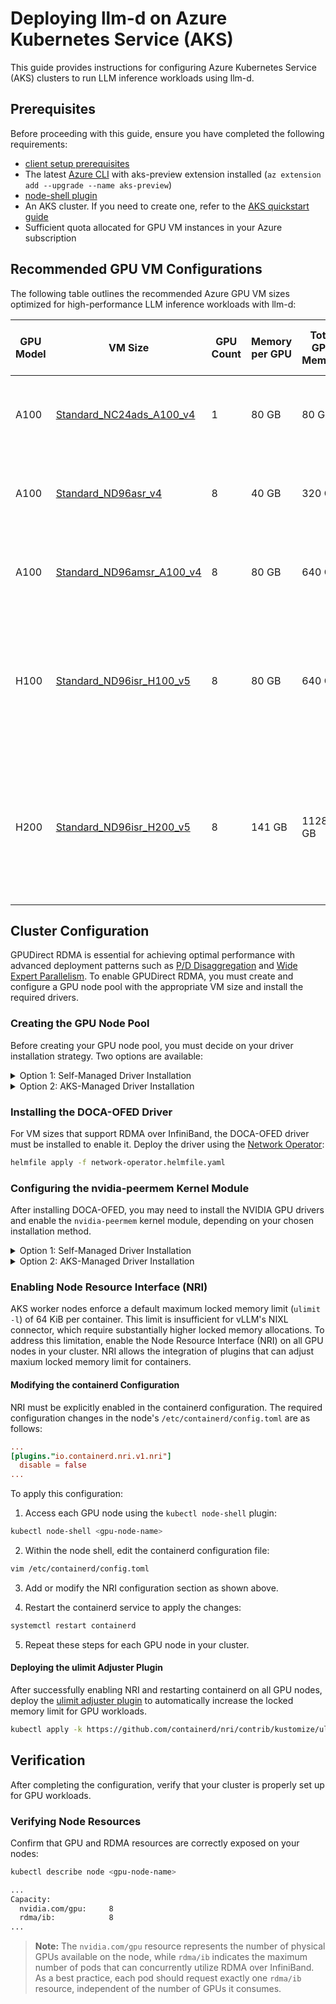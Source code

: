 # Deploying llm-d on Azure Kubernetes Service (AKS)

This guide provides instructions for configuring Azure Kubernetes Service (AKS) clusters to run LLM inference workloads using llm-d.

## Prerequisites

Before proceeding with this guide, ensure you have completed the following requirements:

- [client setup prerequisites](../../../guides/prereq/client-setup/README.md)
- The latest [Azure CLI](https://learn.microsoft.com/en-us/cli/azure/install-azure-cli?view=azure-cli-latest) with aks-preview extension installed (`az extension add --upgrade --name aks-preview`)
- [node-shell plugin](https://github.com/kvaps/kubectl-node-shell)
- An AKS cluster. If you need to create one, refer to the [AKS quickstart guide](https://learn.microsoft.com/en-us/azure/aks/learn/quick-kubernetes-deploy-cli)
- Sufficient quota allocated for GPU VM instances in your Azure subscription

## Recommended GPU VM Configurations

The following table outlines the recommended Azure GPU VM sizes optimized for high-performance LLM inference workloads with llm-d:

| GPU Model | VM Size                                                                                                                                     | GPU Count | Memory per GPU | Total GPU Memory | RDMA over InfiniBand Support | Supported Well-Lit Paths                                                                                                                                                                                                                                                                                                                                          |
|-----------|---------------------------------------------------------------------------------------------------------------------------------------------|-----------|----------------|------------------|------------------------------|-------------------------------------------------------------------------------------------------------------------------------------------------------------------------------------------------------------------------------------------------------------------------------------------------------------------------------------------------------------------|
| A100      | [Standard_NC24ads_A100_v4](https://learn.microsoft.com/en-us/azure/virtual-machines/sizes/gpu-accelerated/nca100v4-series?tabs=sizebasic)   | 1         | 80 GB          | 80 GB            | ❌                            | [Intelligent Inference Scheduling](../../../guides/inference-scheduling/README.md)<br>[Precise Prefix Cache Aware Routing](../../../guides/precise-prefix-cache-aware/README.md)                                                                                                                                                                                  |
| A100      | [Standard_ND96asr_v4](https://learn.microsoft.com/en-us/azure/virtual-machines/sizes/gpu-accelerated/ndasra100v4-series?tabs=sizebasic)     | 8         | 40 GB          | 320 GB           | ✅                            | [Intelligent Inference Scheduling](../../../guides/inference-scheduling/README.md)<br>[Precise Prefix Cache Aware Routing](../../../guides/precise-prefix-cache-aware/README.md)                                                                                                                                                                                  |
| A100      | [Standard_ND96amsr_A100_v4](https://learn.microsoft.com/en-us/azure/virtual-machines/sizes/gpu-accelerated/ndma100v4-series?tabs=sizebasic) | 8         | 80 GB          | 640 GB           | ✅                            | [Intelligent Inference Scheduling](../../../guides/inference-scheduling/README.md)<br>[Precise Prefix Cache Aware Routing](../../../guides/precise-prefix-cache-aware/README.md)                                                                                                                                                                                  |
| H100      | [Standard_ND96isr_H100_v5](https://learn.microsoft.com/en-us/azure/virtual-machines/sizes/gpu-accelerated/ndh100v5-series?tabs=sizebasic)   | 8         | 80 GB          | 640 GB           | ✅                            | [Intelligent Inference Scheduling](../../../guides/inference-scheduling/README.md)<br>[Precise Prefix Cache Aware Routing](../../../guides/precise-prefix-cache-aware/README.md)<br>[P/D Disaggregation](../../../guides/pd-disaggregation/README.md) (with vLLM flag `--max-model-len=4500`)                                                                     |
| H200      | [Standard_ND96isr_H200_v5](https://learn.microsoft.com/en-us/azure/virtual-machines/sizes/gpu-accelerated/nd-h200-v5-series?tabs=sizebasic) | 8         | 141 GB         | 1128 GB          | ✅                            | [Intelligent Inference Scheduling](../../../guides/inference-scheduling/README.md)<br>[Precise Prefix Cache Aware Routing](../../../guides/precise-prefix-cache-aware/README.md) <br>[P/D Disaggregation](../../../guides/pd-disaggregation/README.md), [Wide Expert Parallelism (EP/DP) with LeaderWorkerSet](../../../guides/wide-ep-lws/README.md) |
## Cluster Configuration

GPUDirect RDMA is essential for achieving optimal performance with advanced deployment patterns such as [P/D Disaggregation](../../../guides/pd-disaggregation/README.md) and [Wide Expert Parallelism](../../../guides/wide-ep-lws/README.md). To enable GPUDirect RDMA, you must create and configure a GPU node pool with the appropriate VM size and install the required drivers.

### Creating the GPU Node Pool

Before creating your GPU node pool, you must decide on your driver installation strategy. Two options are available:

<details>
<summary>Option 1: Self-Managed Driver Installation</summary>

With this approach, you retain full control over the NVIDIA driver installation process. Create the node pool with the `--gpu-driver none` flag to prevent AKS from automatically installing NVIDIA drivers.

```bash
az aks nodepool add \
  --resource-group "${AZURE_RESOURCE_GROUP}" \
  --cluster-name "${CLUSTER_NAME}" \
  --name "${NODEPOOL_NAME}" \
  --node-count "${NODEPOOL_NODE_COUNT}" \
  --node-vm-size "${NODEPOOL_VM_SIZE}" \
  --os-sku Ubuntu \
  --gpu-driver none
```

</details>

<details>
<summary>Option 2: AKS-Managed Driver Installation</summary>

With this approach, AKS handles the NVIDIA GPU driver installation automatically. Create the node pool without specifying the `--gpu-driver` parameter to use the managed driver installation.

```bash
az aks nodepool add \
  --resource-group "${AZURE_RESOURCE_GROUP}" \
  --cluster-name "${CLUSTER_NAME}" \
  --name "${NODEPOOL_NAME}" \
  --node-count "${NODEPOOL_NODE_COUNT}" \
  --node-vm-size "${NODEPOOL_VM_SIZE}" \
  --os-sku Ubuntu
```

</details>

### Installing the DOCA-OFED Driver

For VM sizes that support RDMA over InfiniBand, the DOCA-OFED driver must be installed to enable it. Deploy the driver using the [Network Operator](http://github.com/Mellanox/network-operator/):

```bash
helmfile apply -f network-operator.helmfile.yaml
```

### Configuring the nvidia-peermem Kernel Module

After installing DOCA-OFED, you may need to install the NVIDIA GPU drivers and enable the `nvidia-peermem` kernel module, depending on your chosen installation method.

<details>
<summary>Option 1: Self-Managed Driver Installation</summary>

We recommend using the [NVIDIA GPU Operator](https://docs.nvidia.com/datacenter/cloud-native/gpu-operator/latest/index.html) to manage the installation of NVIDIA GPU drivers and related GPU components. The driver installation via the GPU Operator includes enabling the `nvidia-peermem` kernel module required for GPUDirect RDMA over InfiniBand.

```bash
helmfile apply -f gpu-operator.helmfile.yaml
```

</details>

<details>
<summary>Option 2: AKS-Managed Driver Installation</summary>

The GPU drivers installed by AKS do not enable the `nvidia-peermem` kernel module by default. This module is required for GPUDirect RDMA over InfiniBand. To load this module, deploy the `nvidia-peermem-reloader` DaemonSet:

```bash
# Deploy the nvidia-peermem-reloader DaemonSet
# Reference: https://github.com/Azure/aks-rdma-infiniband/blob/main/configs/nvidia-peermem-reloader/ds.yaml
kubectl apply -f https://raw.githubusercontent.com/Azure/aks-rdma-infiniband/refs/heads/main/configs/nvidia-peermem-reloader/ds.yaml
```

Subsequently, install the NVIDIA device plugin to enable GPU resource management in Kubernetes:

```bash
helmfile apply -f nvidia-device-plugin.helmfile.yaml
```

</details>

### Enabling Node Resource Interface (NRI)

AKS worker nodes enforce a default maximum locked memory limit (`ulimit -l`) of 64 KiB per container. This limit is insufficient for vLLM's NIXL connector, which require substantially higher locked memory allocations. To address this limitation, enable the Node Resource Interface (NRI) on all GPU nodes in your cluster. NRI allows the integration of plugins that can adjust maxium locked memory limit for containers.

#### Modifying the containerd Configuration

NRI must be explicitly enabled in the containerd configuration. The required configuration changes in the node's `/etc/containerd/config.toml` are as follows:

```toml
...
[plugins."io.containerd.nri.v1.nri"]
  disable = false
...
```

To apply this configuration:

1. Access each GPU node using the `kubectl node-shell` plugin:

```bash
kubectl node-shell <gpu-node-name>
```

2. Within the node shell, edit the containerd configuration file:

```bash
vim /etc/containerd/config.toml
```

3. Add or modify the NRI configuration section as shown above.

4. Restart the containerd service to apply the changes:

```bash
systemctl restart containerd
```

5. Repeat these steps for each GPU node in your cluster.

#### Deploying the ulimit Adjuster Plugin

After successfully enabling NRI and restarting containerd on all GPU nodes, deploy the [ulimit adjuster plugin](https://github.com/containerd/nri/tree/main/plugins/ulimit-adjuster) to automatically increase the locked memory limit for GPU workloads.

```bash
kubectl apply -k https://github.com/containerd/nri/contrib/kustomize/ulimit-adjuster
```

## Verification

After completing the configuration, verify that your cluster is properly set up for GPU workloads.

### Verifying Node Resources

Confirm that GPU and RDMA resources are correctly exposed on your nodes:

```bash
kubectl describe node <gpu-node-name>

...
Capacity:
  nvidia.com/gpu:     8
  rdma/ib:            8
...
```

> **Note:** The `nvidia.com/gpu` resource represents the number of physical GPUs available on the node, while `rdma/ib` indicates the maximum number of pods that can concurrently utilize RDMA over InfiniBand. As a best practice, each pod should request exactly one `rdma/ib` resource, independent of the number of GPUs it consumes.
